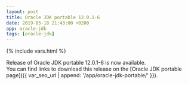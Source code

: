 ```yaml
---
layout: post
title: Oracle JDK portable 12.0.1-6
date: 2019-05-18 21:43:00 +0200
app: oracle-jdk
tags: [oracle-jdk]
---
```

{% include vars.html %}

Release of Oracle JDK portable 12.0.1-6 is now available.<br />
You can find links to download this release on the [Oracle JDK portable page]({{ var_seo_url | append: '/app/oracle-jdk-portable/' }}).